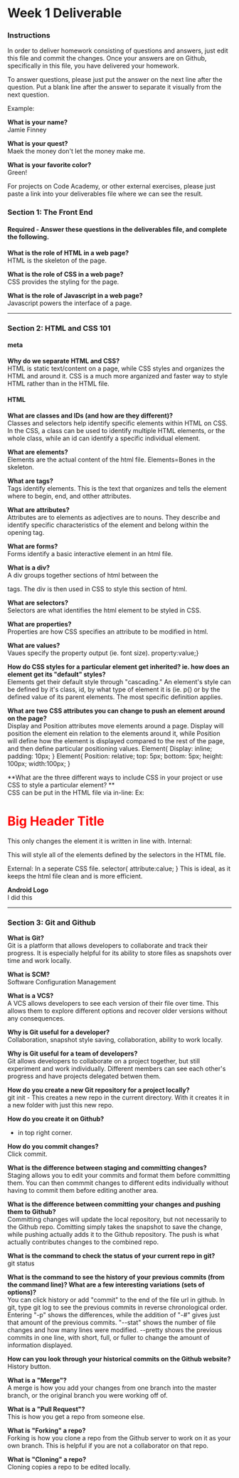 # Week 1 Deliverable  

### Instructions  

In order to deliver homework consisting of questions and answers, just edit this file and commit the changes.  Once your answers are on Github, specifically in this file, you have delivered your homework.  
  
To answer questions, please just put the answer on the next line after the question.  Put a blank line after the answer to separate it visually from the next question.  

Example:  

**What is your name?**   
Jamie Finney

**What is your quest?**    
Maek the money don't let the money make me.  

**What is your favorite color?**  
Green!  

For projects on Code Academy, or other external exercises, please just paste a link into your deliverables file where we can see the result.  

### Section 1: The Front End
#### Required - Answer these questions in the deliverables file, and complete the following. 
**What is the role of HTML in a web page?**   
HTML is the skeleton of the page.

**What is the role of CSS in a web page?**    
CSS provides the styling for the page.

**What is the role of Javascript in a web page?**   
Javascript powers the interface of a page.

---

### Section 2: HTML and CSS 101

#### meta
**Why do we separate HTML and CSS?**    
HTML is static text/content on a page, while CSS styles and organizes the HTML and around it.  CSS is a much more arganized and faster way to style HTML rather than in the HTML file.

#### HTML
**What are classes and IDs (and how are they different)?**    
Classes and selectors help identify specific elements within HTML on CSS.  In the CSS, a class can be used to identify multiple HTML elements, or the whole class, while an id can identify a specific individual element.

**What are elements?**    
Elements are the actual content of the html file.  Elements=Bones in the skeleton.

**What are tags?**  
Tags identify elements.  This is the text that organizes and tells the element where to begin, end, and otther attributes.

**What are attributes?**    
Attributes are to elements as adjectives are to nouns.  They describe and identify specific characteristics of the element and belong within the opening tag.  

**What are forms?**  
Forms identify a basic interactive element in an html file.

**What is a div?**  
A div groups together sections of html between the <div> tags.  The div is then used in CSS to style this section of html. 

**What are selectors?**   
Selectors are what identifies the html element to be styled in CSS.

**What are properties?**  
Properties are how CSS specifies an attribute to be modified in html.

**What are values?**  
Vaues specify the property output (ie. font size). property:value;}

**How do CSS styles for a particular element get inherited? ie. how does an element get its "default" styles?**  
Elements get their default style through "cascading."  An element's style can be defined by it's class, id, by what type of element it is (ie. p{) or by the defined value of its parent elements.  The most specific definition applies.

**What are two CSS attributes you can change to push an element around on the page?**   
Display and Position attributes move elements around a page.  Display will position the element ein relation to the elements around it, while Position will define how the element is displayed compared to the rest of the page, and then define particular positioning values.
Element{
  Display: inline;
  padding: 10px;
  }
Element{
  Position: relative;
  top: 5px;
  bottom: 5px;
  height: 100px;
  width:100px;
  }

**What are the three different ways to include CSS in your project or use CSS to style a particular element? **     
CSS can be put in the HTML file via in-line:
  Ex: <h1 style="color:red">Big Header Title</h1>
This only changes the element it is written in line with.
Internal:
  <style>
      selector{
        property:value;
      selector{
        property:value;
        }
  </style>
This will style all of the elements defined by the selectors in the HTML file.

External:
In a seperate CSS file.
selector{
  attribute:calue;
  }
This is ideal, as it keeps the html file clean and is more efficient.

**Android Logo**  
I did this

---
### Section 3: Git and Github  
**What is Git?**  
Git is a platform that allows developers to collaborate and track their progress. It is especially helpful for its ability to store files as snapshots over time and work locally.

**What is SCM?**  
Software Configuration Management

**What is a VCS?**  
A VCS allows developers to see each version of their file over time.  This allows them to explore different options and recover older versions without any consequences.

**Why is Git useful for a developer?**  
Collaboration, snapshot style saving, collaboration, ability to work locally.

**Why is Git useful for a team of developers?**  
Git allows developers to collaborate on a project together, but still experiment and work individually.  Different members can see each other's progress and have projects delegated betwen them.

**How do you create a new Git repository for a project locally?**  
git init - This creates a new repo in the current directory.  With <directory> it creates it in a new folder with just this new repo.

**How do you create it on Github?**  
+ in top right corner.

**How do you commit changes?**  
Click commit.

**What is the difference between staging and committing changes?**  
Staging allows you to edit your commits and format them before committing them.  You can then commmit changes to different edits individually without having to commit them before editing another area.

**What is the difference between committing your changes and pushing them to Github?**  
Committing changes will update the local repository, but not necessarily to the Github repo.  Comitting simply takes the snapshot to save the change, while pushing actually adds it to the Github repository.  The push is what actually contributes changes to the combined repo.

**What is the command to check the status of your current repo in git?**  
git status

**What is the command to see the history of your previous commits (from the command line)?  What are a few interesting variations (sets of options)?**  
You can click history or add "commit" to the end of the file url in github.  In git, type git log to see the previous commits in reverse chronological order.  Entering "-p" shows the differences, while the addition of "-#" gives just that amount of the previous commits. "--stat" shows the number of file changes and how many lines were modified.  --pretty shows the previous commits in one line, with short, full, or fuller to change the amount of information displayed.

**How can you look through your historical commits on the Github website?**
History button.

**What is a "Merge"?**  
A merge is how you add your changes from one branch into the master branch, or the original branch you were working off of.

**What is a "Pull Request"?**  
This is how you get a repo from someone else.  

**What is "Forking" a repo?**  
Forking is how you clone a repo from the Github server to work on it as your own branch.  This is helpful if you are not a collaborator on that repo.

**What is "Cloning" a repo?**  
Cloning copies a repo to be edited locally.
